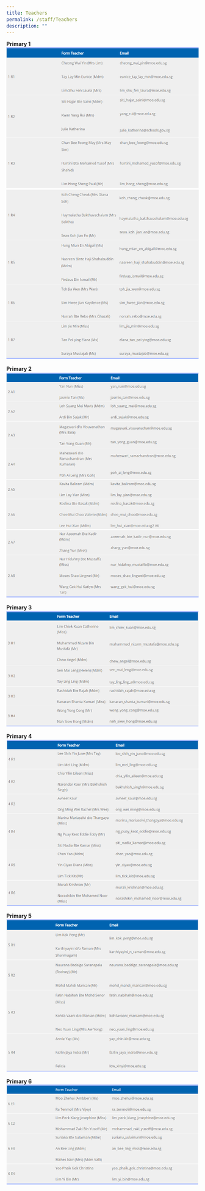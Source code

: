 ```yaml
---
title: Teachers
permalink: /staff/Teachers
description: ""
---
```

**Primary 1**
![](/images/Staff/T01.png)
![](/images/Staff/T02.png)

**Primary 2**
![](/images/Staff/T03.png)
![](/images/Staff/T04.png)

**Primary 3**
![](/images/Staff/T05.png)

**Primary 4**
![](/images/Staff/T06.png)

**Primary 5**
![](/images/Staff/T07.png)

**Primary 6**
![](/images/Staff/T08.png)

